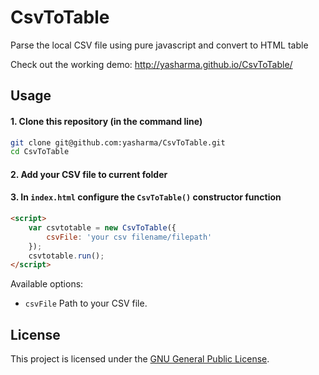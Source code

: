 # CsvToTable
Parse the local CSV file using pure javascript and convert to HTML table

Check out the working demo: http://yasharma.github.io/CsvToTable/

## Usage

#### 1. Clone this repository (in the command line)

```bash
git clone git@github.com:yasharma/CsvToTable.git
cd CsvToTable
```

#### 2. Add your CSV file to current folder

#### 3. In `index.html` configure the `CsvToTable()` constructor function

```html
<script>
	var csvtotable = new CsvToTable({
		csvFile: 'your csv filename/filepath' 
	});
	csvtotable.run();
</script>
```

Available options:
* `csvFile` Path to your CSV file.

## License

This project is licensed under the [GNU General Public License](https://opensource.org/licenses/GPL-3.0).
